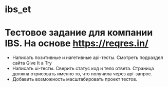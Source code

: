 # ibs_et

# Тестовое задание для компании IBS. На основе https://reqres.in/

* Написать позитивные и нагетивные api-тесты. Смотреть подраздел сайта Give It a Try
* Написать ui-тесты. Сверить статус код и тело ответа. Страница должна отрисовать именно то, что получила через api-запрос.
* Добавить возможность масштабировать проект тестов.



